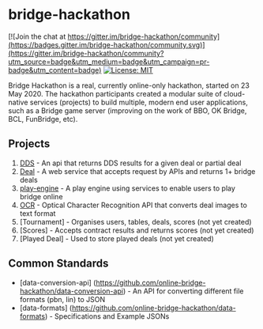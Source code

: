 # bridge-hackathon

[![Join the chat at https://gitter.im/bridge-hackathon/community](https://badges.gitter.im/bridge-hackathon/community.svg)](https://gitter.im/bridge-hackathon/community?utm_source=badge&utm_medium=badge&utm_campaign=pr-badge&utm_content=badge)
[![License: MIT](https://img.shields.io/badge/License-MIT-yellow.svg)](https://opensource.org/licenses/MIT)

Bridge Hackathon is a real, currently online-only hackathon, started on 23 May 2020. The hackathon participants created a modular suite of cloud-native services (projects) to build multiple, modern end user applications, such as a Bridge game server (improving on the work of BBO, OK Bridge, BCL, FunBridge, etc).

## Projects
1. [DDS](https://github.com/online-bridge-hackathon/DDS) - An api that returns DDS results for a given deal or partial deal
2. [Deal](https://github.com/online-bridge-hackathon/Deal) - A web service that accepts request by APIs and returns 1+ bridge deals
3. [play-engine](https://github.com/online-bridge-hackathon/play-engine) - A play engine using services to enable users to play bridge online
4. [OCR](https://github.com/online-bridge-hackathon/OCR) - Optical Character Recognition API that converts deal images to text format
5. [Tournament] - Organises users, tables, deals, scores (not yet created)
6. [Scores] - Accepts contract results and returns scores (not yet created)
7. [Played Deal] - Used to store played deals (not yet created)

## Common Standards
* [data-conversion-api] (https://github.com/online-bridge-hackathon/data-conversion-api) - An API for converting different file formats (pbn, lin) to JSON
* [data-formats] (https://github.com/online-bridge-hackathon/data-formats) - Specifications and Example JSONs
